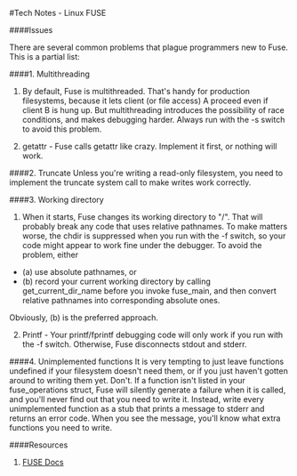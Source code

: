 #Tech Notes - Linux FUSE 

####Issues

There are several common problems that plague programmers new to Fuse. This is a partial list:

####1. Multithreading
  1. By default, Fuse is multithreaded. That's handy for production filesystems, because it lets client (or file access) A proceed even 
  if client B is hung up. But multithreading introduces the possibility of race conditions, and makes debugging harder. Always run with 
  the -s switch to avoid this problem. 
  
  2. getattr - Fuse calls getattr like crazy. Implement it first, or nothing will work.

####2. Truncate
Unless you're writing a read-only filesystem, you need to implement the truncate system call to make writes work correctly.

####3. Working directory
  1. When it starts, Fuse changes its working directory to "/". That will probably break any code that uses relative pathnames. To make 
  matters worse, the chdir is suppressed when you run with the -f switch, so your code might appear to work fine under the debugger. 
  To avoid the problem, either
   - (a) use absolute pathnames, or 
   - (b) record your current working directory by calling get_current_dir_name before you invoke fuse_main, and then convert 
      relative pathnames into corresponding absolute ones. 
      
   Obviously, (b) is the preferred approach.
      
  2. Printf - Your printf/fprintf debugging code will only work if you run with the -f switch. Otherwise, Fuse disconnects stdout and stderr.

####4. Unimplemented functions
It is very tempting to just leave functions undefined if your filesystem doesn't need them, or if you just haven't gotten around to 
writing them yet. Don't. If a function isn't listed in your fuse_operations struct, Fuse will silently generate a failure when it is 
called, and you'll never find out that you need to write it. Instead, write every unimplemented function as a stub that prints a 
message to stderr and returns an error code. When you see the message, you'll know what extra functions you need to write.


####Resources
1. [FUSE Docs](https://www.cs.hmc.edu/~geoff/classes/hmc.cs135.201109/homework/fuse/fuse_doc.html#gotchas)
